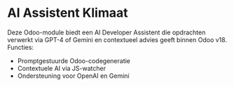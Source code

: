 
# AI Assistent Klimaat

Deze Odoo-module biedt een AI Developer Assistent die opdrachten verwerkt via GPT-4 of Gemini en contextueel advies geeft binnen Odoo v18.  
Functies:
- Promptgestuurde Odoo-codegeneratie
- Contextuele AI via JS-watcher
- Ondersteuning voor OpenAI en Gemini
